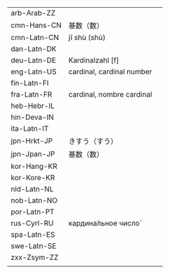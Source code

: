 | | | |
|-|-|-|
| arb-Arab-ZZ |  |  |
| cmn-Hans-CN | 基数（数） |  |
| cmn-Latn-CN | jī shù (shù) |  |
| dan-Latn-DK |  |  |
| deu-Latn-DE | Kardinalzahl [f] |  |
| eng-Latn-US | cardinal, cardinal number |  |
| fin-Latn-FI |  |  |
| fra-Latn-FR | cardinal, nombre cardinal |  |
| heb-Hebr-IL |  |  |
| hin-Deva-IN |  |  |
| ita-Latn-IT |  |  |
| jpn-Hrkt-JP | きすう（すう） |  |
| jpn-Jpan-JP | 基数（数） |  |
| kor-Hang-KR |  |  |
| kor-Kore-KR |  |  |
| nld-Latn-NL |  |  |
| nob-Latn-NO |  |  |
| por-Latn-PT |  |  |
| rus-Cyrl-RU | кардина́льное число́ |  |
| spa-Latn-ES |  |  |
| swe-Latn-SE |  |  |
| zxx-Zsym-ZZ |  |  |
|  |  |  |